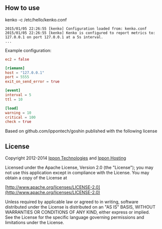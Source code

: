 ## How to use

kenko -c /etc/hello/kenko.conf

```
2015/01/05 22:26:55 [kenko] Configuration loaded from: kenko.conf
2015/01/05 22:26:55 [kenko] Kenko is configured to report metrics to: 127.0.0.1 on port 127.0.0.1 at a 5s interval.
...
```

Example configuration:

```toml
ec2 = false

[riemann]
host = "127.0.0.1"
port = 5555
exit_on_send_error = true

[event]
interval = 5
ttl = 10

[load]
warning = 10
critical = 100
check = true
```


Based on github.com/ippontech/goshin published with the following license

License
-------

Copyright 2012-2014 [Ippon Technologies](http://www.ippon.fr) and [Ippon Hosting](http://www.ippon-hosting.com/)

Licensed under the Apache License, Version 2.0 (the "License");
you may not use this application except in compliance with the License.
You may obtain a copy of the License at

[http://www.apache.org/licenses/LICENSE-2.0](http://www.apache.org/licenses/LICENSE-2.0)

Unless required by applicable law or agreed to in writing, software
distributed under the License is distributed on an "AS IS" BASIS,
WITHOUT WARRANTIES OR CONDITIONS OF ANY KIND, either express or implied.
See the License for the specific language governing permissions and
limitations under the License.




